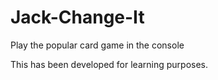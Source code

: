 # Jack-Change-It
Play the popular card game in the console

This has been developed for learning purposes.
